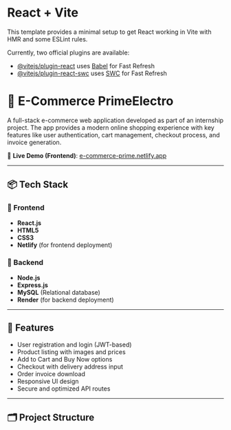 # React + Vite

This template provides a minimal setup to get React working in Vite with HMR and some ESLint rules.

Currently, two official plugins are available:

- [@vitejs/plugin-react](https://github.com/vitejs/vite-plugin-react/blob/main/packages/plugin-react) uses [Babel](https://babeljs.io/) for Fast Refresh
- [@vitejs/plugin-react-swc](https://github.com/vitejs/vite-plugin-react/blob/main/packages/plugin-react-swc) uses [SWC](https://swc.rs/) for Fast Refresh



# 🛒 E-Commerce PrimeElectro

A full-stack e-commerce web application developed as part of an internship project. The app provides a modern online shopping experience with key features like user authentication, cart management, checkout process, and invoice generation.

🔗 **Live Demo (Frontend)**: [e-commerce-prime.netlify.app](https://e-commerce-prime.netlify.app/)

---

## 📦 Tech Stack

### 🔹 Frontend
- **React.js**
- **HTML5**
- **CSS3**
- **Netlify** (for frontend deployment)

### 🔹 Backend
- **Node.js**
- **Express.js**
- **MySQL** (Relational database)
- **Render** (for backend deployment)

---

## 🚀 Features

- User registration and login (JWT-based)
- Product listing with images and prices
- Add to Cart and Buy Now options
- Checkout with delivery address input
- Order invoice download
- Responsive UI design
- Secure and optimized API routes

---

## 🗂️ Project Structure


